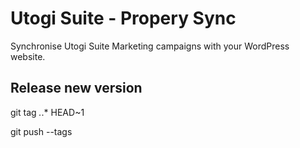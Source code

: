 # Utogi Suite - Propery Sync

Synchronise Utogi Suite Marketing campaigns with your WordPress website.

## Release new version

git tag *.*.* HEAD~1

git push --tags